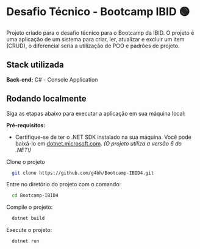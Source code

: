 
# Desafio Técnico - Bootcamp IBID 🟢

Projeto criado para o desafio técnico para o Bootcamp da IBID. O projeto é uma aplicação de um sistema para criar, ler, atualizar e excluir um item (CRUD), o diferencial seria a utilização de POO e padrões de projeto.



## Stack utilizada

**Back-end:** C# - Console Application 


## Rodando localmente

Siga as etapas abaixo para executar a aplicação em sua máquina local:

**Pré-requisitos:**
   - Certifique-se de ter o .NET SDK instalado na sua máquina. Você pode baixá-lo em [dotnet.microsoft.com](https://dotnet.microsoft.com/download). *(O projeto utiliza a versão 6 do .NET!)*

Clone o projeto

```bash
  git clone https://github.com/g4bh/Bootcamp-IBID4.git
```

Entre no diretório do projeto com o comando:

```bash
  cd Bootcamp-IBID4
```

Compile o projeto:

```bash
  dotnet build
```

Execute o  projeto:

```bash
  dotnet run
```

